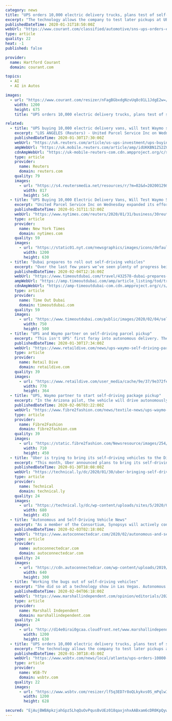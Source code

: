 ```yaml
---
category: news
title: "UPS orders 10,000 electric delivery trucks, plans test of self-driving vans"
excerpt: "The technology allows the company to test later pickups at UPS stores. The move comes after Waymo, the self-driving unit of Google parent Alphabet Inc., in 2018 launched a pilot program in Atlanta to use a self-driving truck for deliveries to Google’s data center, with drivers in the cabs to monitor systems and take control if needed."
publishedDateTime: 2020-01-31T18:50:00Z
webUrl: "https://www.courant.com/classified/automotive/sns-ups-orders-electric-delivery-trucks-self-driving-vans-20200131-o3uytm44cncgfmgebfdbjiceke-story.html"
type: article
quality: 22
heat: -1
published: false

provider:
  name: Hartford Courant
  domain: courant.com

topics:
  - AI
  - AI in Autos

images:
  - url: "https://www.courant.com/resizer/nFagBGbxdgNzvUq8c01L1JdgE2w=/1200x0/top/arc-anglerfish-arc2-prod-tronc.s3.amazonaws.com/public/MIH6KZTAZZH6HF7PMHFFTRGMV4.JPG"
    width: 1200
    height: 675
    title: "UPS orders 10,000 electric delivery trucks, plans test of self-driving vans"

related:
  - title: "UPS buying 10,000 electric delivery vans, will test Waymo self-driving vehicles next month"
    excerpt: "LOS ANGELES (Reuters) - United Parcel Service Inc on Wednesday expanded its efforts to cut emissions and delivery costs with separate deals to order 10,000 electric delivery trucks from UK-based Arrival Ltd and test Waymo self-driving vehicles to carry packages. The UPS/Arrival partnership includes a minority investment from the world’s ..."
    publishedDateTime: 2020-01-30T17:30:00Z
    webUrl: "https://uk.reuters.com/article/us-ups-investment/ups-buying-10000-electric-delivery-vans-will-test-waymo-self-driving-vehicles-next-month-idUKKBN1ZS2ZC"
    ampWebUrl: "https://uk.mobile.reuters.com/article/amp/idUKKBN1ZS2ZC"
    cdnAmpWebUrl: "https://uk-mobile-reuters-com.cdn.ampproject.org/c/s/uk.mobile.reuters.com/article/amp/idUKKBN1ZS2ZC"
    type: article
    provider:
      name: Reuters
      domain: reuters.com
    quality: 79
    images:
      - url: "https://s4.reutersmedia.net/resources/r/?m=02&d=20200129&t=2&i=1483128662&w=&fh=545px&fw=&ll=&pl=&sq=&r=LYNXMPEG0S1ZS"
        width: 817
        height: 545
  - title: "UPS Buying 10,000 Electric Delivery Vans, Will Test Waymo Self-Driving Vehicles Next Month"
    excerpt: "United Parcel Service Inc on Wednesday expanded its efforts to cut emissions and delivery costs with separate deals to order 10,000 electric delivery trucks from UK-based Arrival Ltd and test Waymo self-driving vehicles to carry packages."
    publishedDateTime: 2020-01-31T11:52:00Z
    webUrl: "https://www.nytimes.com/reuters/2020/01/31/business/30reuters-ups-investment.html"
    type: article
    provider:
      name: New York Times
      domain: nytimes.com
    quality: 59
    images:
      - url: "https://static01.nyt.com/newsgraphics/images/icons/defaultPromoCrop.png"
        width: 1200
        height: 630
  - title: "Dubai prepares to roll out self-driving vehicles"
    excerpt: "Over the last few years we’ve seen plenty of progress being made with autonomous cars, self-driving vehicles and even pilotless air taxis. Now, Dubai’s RTA has taken another step towards getting the initiative off the ground. As we move another step closer, the Roads and Transport Authority (RTA) has revealed a new set of rules over ..."
    publishedDateTime: 2020-02-04T12:16:00Z
    webUrl: "https://www.timeoutdubai.com/travel/432578-dubai-prepares-to-roll-out-self-driving-vehicles"
    ampWebUrl: "https://amp.timeoutdubai.com/amp/article_listing/tod/travel/432578-dubai-prepares-to-roll-out-self-driving-vehicles"
    cdnAmpWebUrl: "https://amp-timeoutdubai-com.cdn.ampproject.org/c/s/amp.timeoutdubai.com/amp/article_listing/tod/travel/432578-dubai-prepares-to-roll-out-self-driving-vehicles"
    type: article
    provider:
      name: Time Out Dubai
      domain: timeoutdubai.com
    quality: 59
    images:
      - url: "https://www.timeoutdubai.com/public/images/2020/02/04/self-driving-vehicles.jpg"
        width: 750
        height: 500
  - title: "UPS and Waymo partner on self-driving parcel pickup"
    excerpt: "This isn't UPS' first foray into autonomous delivery. The carrier has previously invested in, and run delivery pilots with, the self-driving trucking company TuSimple which plans to run fully autonomous deliveries in 2021. The company claimed it could save UPS up to 30% on transportation costs during peak season by reducing the need to ..."
    publishedDateTime: 2020-01-30T17:34:00Z
    webUrl: "https://www.retaildive.com/news/ups-waymo-self-driving-parcel-pickup/571415/"
    type: article
    provider:
      name: Retail Dive
      domain: retaildive.com
    quality: 39
    images:
      - url: "https://www.retaildive.com/user_media/cache/9e/37/9e372fece1d2a17b80cd77c603283aa8.jpg"
        width: 770
        height: 364
  - title: "UPS, Waymo partner to start self-driving package pickup"
    excerpt: "In the Arizona pilot, the vehicle will drive autonomously with a Waymo-trained driver on board to monitor operations. UPS invests in technologies that bolster its tightly integrated smart global logistics network. Over the last decade, the company has demonstrated leadership in advanced data analytics, artificial intelligence, autonomous drone ..."
    publishedDateTime: 2020-02-06T03:22:00Z
    webUrl: "https://www.fibre2fashion.com/news/textile-news/ups-waymo-partner-to-start-self-driving-package-pickup-254957-newsdetails.htm"
    type: article
    provider:
      name: Fibre2Fashion
      domain: fibre2fashion.com
    quality: 39
    images:
      - url: "https://static.fibre2fashion.com/Newsresource/images/254/ups_266546.jpg"
        width: 710
        height: 450
  - title: "Uber is trying to bring its self-driving vehicles to the District"
    excerpt: "This month, Uber announced plans to bring its self-driving vehicles to D.C. The transportation company began collecting data in the District on Jan. 24 to do so. Exciting times ahead in Washington, DC where we'll officially kick-off manual data collection with three self-driving vehicles, starting tomorrow (weather permitting)! Learn more about ..."
    publishedDateTime: 2020-01-30T18:08:00Z
    webUrl: "https://technical.ly/dc/2020/01/30/uber-bringing-self-driving-vehicles-district-dc-data-collection/"
    type: article
    provider:
      name: Technical
      domain: technical.ly
    quality: 24
    images:
      - url: "https://technical.ly/dc/wp-content/uploads/sites/5/2020/01/Uber-ATG-self-driving-cars.jpg"
        width: 680
        height: 453
  - title: "Autonomous and Self-Driving Vehicle News"
    excerpt: "As a member of the Consortium, Synopsys will actively contribute to the development of a set of recommendations for system architectures and computing platforms that will be used to address the challenges of deploying self-driving vehicles at scale. Waymo announced it will be driving its Chrysler Pacificas and long-haul trucks in Texas and New ..."
    publishedDateTime: 2020-02-03T02:18:00Z
    webUrl: "https://www.autoconnectedcar.com/2020/02/autonomous-and-self-driving-vehicle-news/"
    type: article
    provider:
      name: autoconnectedcar.com
      domain: autoconnectedcar.com
    quality: 24
    images:
      - url: "https://cdn.autoconnectedcar.com/wp-content/uploads/2019/06/autonomousandselfdrivingvehnews2.png"
        width: 640
        height: 300
  - title: "Working the bugs out of self-driving vehicles"
    excerpt: "She did so at a technology show in Las Vegas. Autonomous vehicles — self-driving cars and trucks, some call them –remain a technology with plenty of bugs to work out. Those concerned about them point out that they can be dangerous. Indeed, they have ..."
    publishedDateTime: 2020-02-04T06:18:00Z
    webUrl: "https://www.marshallindependent.com/opinion/editorials/2020/02/working-the-bugs-out-of-self-driving-vehicles/"
    type: article
    provider:
      name: Marshall Independent
      domain: marshallindependent.com
    quality: 24
    images:
      - url: "http://d14e0irai0gcaa.cloudfront.net/www.marshallindependent.com/images/2016/11/28153330/fblike.jpg"
        width: 1200
        height: 630
  - title: "UPS orders 10,000 electric delivery trucks, plans test of self-driving vans"
    excerpt: "The technology allows the company to test later pickups at UPS stores. The move comes after Waymo, the self-driving unit of Google parent Alphabet, in 2018 launched a pilot program in Atlanta to use a self-driving truck for deliveries to Google’s data center, with drivers in the cabs to monitor systems and take control if needed. UPS has been ..."
    publishedDateTime: 2020-01-30T18:45:00Z
    webUrl: "https://www.wsbtv.com/news/local/atlanta/ups-orders-10000-electric-delivery-trucks-plans-test-self-driving-vans/MYTOAPEMGRDB7GQCNGUNPUIPM4/"
    type: article
    provider:
      name: WSB-TV
      domain: wsbtv.com
    quality: 22
    images:
      - url: "https://www.wsbtv.com/resizer/lf5q3ED7r8oQLkykvs0S_mPqlwI=/1200x628/arc-anglerfish-arc2-prod-cmg.s3.amazonaws.com/public/YTMIY4NHCZDOJD6DMFC3MYIFNA.jpg"
        width: 1200
        height: 628

secured: "EjAujBWBApkzjahGpz5LhqQuOvPqusBvUEz018qaxjnhxAABxam6cDR0KpQywtMTAVrHshQZJi4bPPA80vX6v1m5+Ka3WMZn7vJ8u41VgRBy+c4/s79NuQg7EiWkgFZn1fQ/MOziB2x7v+/46h5D5C6raP472IKq02dgJl9KCr86UMViUnISPlUQvTxoJ4san2Nv+6heYUavIj4PIrXKw/W8RWKTZ4D0/Kh5VdzsX7YBacZOhXelC8+zzztpydOQ+t7AC/HyG2vcU7Qs+F4Q9PKH5ZnkrF+ZKEjM9wQoNaCELJw7ha8WfACSXLLclXqZZuY7gLk2zBNaILTrbxHI9PuoirzBxZ/0za5P9aq1QcN21lVYZy233RDahQmLhkNVoI3SSG+IHdciMQYj8ridz+u9ahU0gL4rsNcZscSNqIhuKL7GUMsN0vaV7iB0vshVpJfz32OxF4wakELIoNO3Un97dI9LVr97xl05jmmjCjw=;/wFHyYj4vDrCbgQbjyg2iQ=="
---
```


